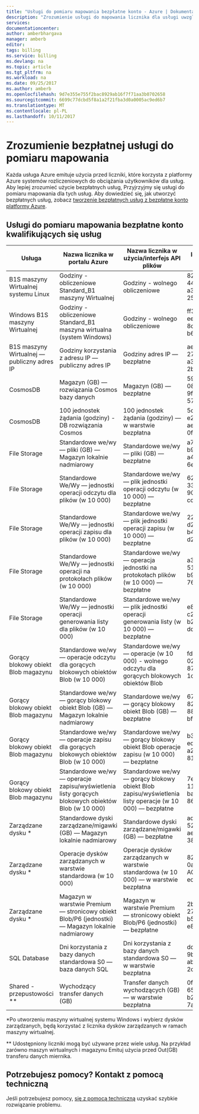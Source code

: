 ```yaml
---
title: "Usługi do pomiaru mapowania bezpłatne konto - Azure | Dokumentacja firmy Microsoft"
description: "Zrozumienie usługi do mapowania licznika dla usługi uwzględnione w bezpłatne konto."
services: 
documentationcenter: 
author: amberbhargava
manager: amberb
editor: 
tags: billing
ms.service: billing
ms.devlang: na
ms.topic: article
ms.tgt_pltfrm: na
ms.workload: na
ms.date: 09/25/2017
ms.author: amberb
ms.openlocfilehash: 9d7e355e755f2bac8929ab16f7f71aa3b0702658
ms.sourcegitcommit: 6699c77dcbd5f8a1a2f21fba3d0a0005ac9ed6b7
ms.translationtype: MT
ms.contentlocale: pl-PL
ms.lasthandoff: 10/11/2017
---
```

# <a name="understand-free-service-to-meter-mapping"></a>Zrozumienie bezpłatnej usługi do pomiaru mapowania

Każda usługa Azure emituje użycia przed liczniki, które korzysta z platformy Azure systemów rozliczeniowych do obciążania użytkowników dla usług. Aby lepiej zrozumieć użycie bezpłatnych usług, Przyjrzyjmy się usługi do pomiaru mapowania dla tych usług. Aby dowiedzieć się, jak utworzyć bezpłatnych usług, zobacz [tworzenie bezpłatnych usług z bezpłatne konto platformy Azure](billing-create-free-services-included-free-account.md).

## <a name="service-to-meter-mapping-for-free-account-eligible-services"></a>Usługi do pomiaru mapowania bezpłatne konto kwalifikujących się usług 

|    Usługa   | Nazwa licznika w portalu Azure | Nazwa licznika w użycia/interfejs API plików | Identyfikator miernika |
| ------------ | -------------------------- | -------------------------| -------- |
| B1S maszyny Wirtualnej systemu Linux | Godziny - obliczeniowe Standard_B1 maszyny Wirtualnej | Godziny - wolnego obliczeniowe | 8260cba2-4437-47d1-a31e-2561cd370f50
| Windows B1S maszyny Wirtualnej | Godziny - obliczeniowe Standard_B1 maszyna wirtualna (system Windows) | Godziny - wolnego obliczeniowe | ff3e6fa5-ee46-478e-8d0e-b629f4f8a8ac
| B1S maszyny Wirtualnej — publiczny adres IP  | Godziny korzystania z adresu IP — publiczny adres IP | Godziny adres IP — bezpłatne | ae56b367-2708-4454-a3d9-2be7b2364ea1
| CosmosDB | Magazyn (GB) — rozwiązania Cosmos bazy danych | Magazyn (GB) — bezpłatne | 59c78b09-08e2-466a-9f3b-57a94c9e2f31
| CosmosDB | 100 jednostek żądania (godziny) - DB rozwiązania Cosmos | 100 jednostek żądania (godziny) — w warstwie bezpłatna | 5d638a6f-e221-41cf-ae3f-0f81d368cef6 
| File Storage | Standardowe we/wy — pliki (GB) — Magazyn lokalnie nadmiarowy | Standardowe we/wy — pliki (GB) — bezpłatne | a7f2aa67-b9a2-4593-a413-6ec86d6c8e5b
| File Storage | Standardowe We/Wy — jednostki operacji odczytu dla plików (w 10 000) | Standardowe we/wy — plik jednostki operacji odczytu (w 10 000) — bezpłatne | 6207404d-3389-4d20-9087-cc078ddc3fd9
| File Storage | Standardowe We/Wy — jednostki operacji zapisu dla plików (w 10 000) | Standardowe we/wy — plik jednostki operacji zapisu (w 10 000) — bezpłatne | 223d8004-d29a-46cf-b4f4-d2d34b12548b
| File Storage | Standardowe We/Wy — jednostki operacji na protokołach plików (w 10 000) | Standardowe we/wy — operacja jednostki na protokołach plików (w 10 000) — bezpłatne | a347d8cc-51d1-4a0e-b9eb-76f67566c3f5
| File Storage | Standardowe We/Wy — jednostki operacji generowania listy dla plików (w 10 000) | Standardowe we/wy — plik jednostki operacji generowania listy (w 10 000) — bezpłatne | e8ae79ad-c2ab-4D82-b226-dd3c33dfd40c
| Gorący blokowy obiekt Blob magazynu | Standardowe we/wy — operacje odczytu dla gorących blokowych obiektów Blob (w 10 000) | Standardowe we/wy — operacje (w 10 000) - wolnego odczytu dla gorących blokowych obiektów Blob |fd7cfa1e-026e-4be1-871b-1c2386e8902e
| Gorący blokowy obiekt Blob magazynu | Standardowe we/wy — gorący blokowy obiekt Blob (GB) — Magazyn lokalnie nadmiarowy | Standardowe we/wy — gorący blokowy obiekt Blob (GB) — bezpłatne | 67a3a3fd-826f-42c1-8843-bffa14f0da13
| Gorący blokowy obiekt Blob magazynu | Standardowe we/wy — operacje zapisu dla gorących blokowych obiektów Blob (w 10 000) | Standardowe we/wy — gorący blokowy obiekt Blob operacje zapisu (w 10 000) — bezpłatne | b34bbb76-edce-4c2d-a288-81a2db1fea53
| Gorący blokowy obiekt Blob magazynu  | Standardowe we/wy — operacje zapisu/wyświetlenia listy gorących blokowych obiektów Blob (w 10 000) | Standardowe we/wy — gorący blokowy obiekt Blob zapisu/wyświetlenia listy operacje (w 10 000) — bezpłatne | 7e68cf36-1198-4d3b-baa7-86a74c5b3079
| Zarządzane dysku *  | Standardowe dyski zarządzane/migawki (GB) — Magazyn lokalnie nadmiarowy | Standardowe dyski zarządzane/migawki (GB) — bezpłatne | ad94c237-52a5-4804-ae65-38c5bf85ef42
| Zarządzane dysku *  | Operacje dysków zarządzanych w warstwie standardowa (w 10 000) | Operacje dysków zarządzanych w warstwie standardowa (w 10 000) — w warstwie bezpłatna | 82cc6ea4-0abd-43ac-ACC0-ec34edf0f14c
| Zarządzane dysku *  | Magazyn w warstwie Premium — stronicowy obiekt Blob/P6 (jednostki) — Magazyn lokalnie nadmiarowy | Magazyn w warstwie Premium — stronicowy obiekt Blob/P6 (jednostki) — bezpłatne | 2b98c168-27CA-4cc1-b509-e887dec87657
| SQL Database | Dni korzystania z bazy danych standardowa S0 — baza danych SQL | Dni korzystania z bazy danych standardowa S0 — w warstwie bezpłatna | dd6b69d3-9be0-4a91-abff-2c58bbcafd1d
| Shared - przepustowości ** | Wychodzący transfer danych (GB) | Transfer danych wychodzących (GB) — w warstwie bezpłatna | 0fc067a1-65d2-46DA-b24b-7a9cbe2c69bd

\*Po utworzeniu maszyny wirtualnej systemu Windows i wybierz dysków zarządzanych, będą korzystać z licznika dysków zarządzanych w ramach maszyny wirtualnej.

\** Udostępniony liczniki mogą być używane przez wiele usług. Na przykład zarówno maszyn wirtualnych i magazynu Emituj użycia przed Out(GB) transferu danych miernika.





## <a name="need-help-contact-support"></a>Potrzebujesz pomocy? Kontakt z pomocą techniczną

Jeśli potrzebujesz pomocy, [się z pomocą techniczną](https://portal.azure.com/?#blade/Microsoft_Azure_Support/HelpAndSupportBlade) uzyskać szybkie rozwiązanie problemu.
